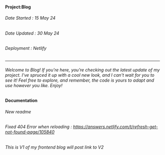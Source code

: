 #### Project:Blog
###### Date Started : 15 May 24
###### Date Updated : 30 May 24
###### Deployment : Netlify
---
###### Welcome to Blog! If you're here, you're checking out the latest update of my project. I've spruced it up with a cool new look, and I can't wait for you to see it! Feel free to explore, and remember, the code is yours to adapt and use however you like. Enjoy! ######

#### Documentation
###### New readme
###### Fixed 404 Error when reloading : https://answers.netlify.com/t/refresh-get-not-found-page/105840
###### This is V1 of my frontend blog will post link to V2
